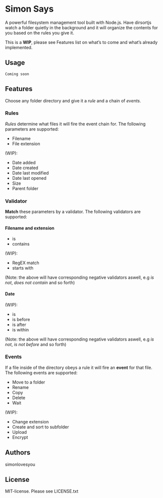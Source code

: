 # Simon Says
 

A powerful filesystem management tool built with Node.js. Have dirsortjs watch a folder quietly in the background and it will organize the contents for you based on the rules you give it.
 

This is a **WIP**, please see Features list on what’s to come and what’s already implemented.
 

## Usage
 

``` Coming soon ```
 

## Features
 

Choose any folder directory and give it a *rule* and a chain of *events*.

### Rules

*Rules* determine what files it will fire the event chain for. The following parameters are supported:
 

- Filename
- File extension
 

(WIP):
 
- Date added
- Date created
- Date last modified
- Date last opened
- Size
- Parent folder
 
### Validator

**Match** these parameters by a validator. The following validators are supported:
 
#### Filename and extension
- is
- contains

(WIP):

- RegEX match
- starts with

(Note: the above will have corresponding negative validators aswell, e.g *is not*, *does not contain* and so forth)

#### Date
(WIP):

- is
- is before
- is after
- is within

(Note: the above will have corresponding negative validators aswell, e.g *is not*, *is not before* and so forth)

### Events

If a file inside of the directory obeys a rule it will fire an **event** for that file. The following events are supported:
 
- Move to a folder
- Rename
- Copy
- Delete
- Wait

(WIP):

- Change extension
- Create and sort to subfolder
- Upload
- Encrypt

## Authors

simonlovesyou
 
## License
MIT-license. Please see LICENSE.txt
